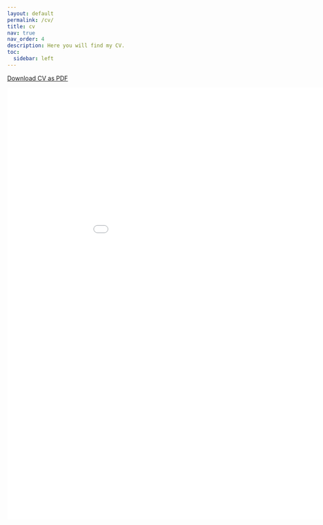 ```yaml
---
layout: default
permalink: /cv/
title: cv
nav: true
nav_order: 4
description: Here you will find my CV.
toc:
  sidebar: left
---
```


[Download CV as PDF](../assets/pdf/CV.pdf)

<object data="/assets/pdf/CV.pdf" width="1000" height="1000" type="application/pdf" />

<embed src="/assets/pdf/CV.pdf" width="1000" height="1000" type="application/pdf">